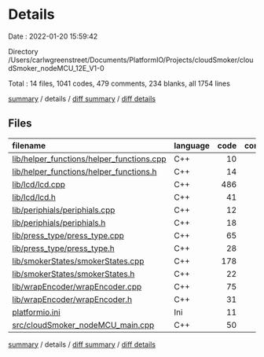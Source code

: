 # Details

Date : 2022-01-20 15:59:42

Directory /Users/carlwgreenstreet/Documents/PlatformIO/Projects/cloudSmoker/cloudSmoker_nodeMCU_12E_V1-0

Total : 14 files,  1041 codes, 479 comments, 234 blanks, all 1754 lines

[summary](results.md) / details / [diff summary](diff.md) / [diff details](diff-details.md)

## Files
| filename | language | code | comment | blank | total |
| :--- | :--- | ---: | ---: | ---: | ---: |
| [lib/helper_functions/helper_functions.cpp](/lib/helper_functions/helper_functions.cpp) | C++ | 10 | 14 | 6 | 30 |
| [lib/helper_functions/helper_functions.h](/lib/helper_functions/helper_functions.h) | C++ | 14 | 10 | 6 | 30 |
| [lib/lcd/lcd.cpp](/lib/lcd/lcd.cpp) | C++ | 486 | 102 | 55 | 643 |
| [lib/lcd/lcd.h](/lib/lcd/lcd.h) | C++ | 41 | 27 | 19 | 87 |
| [lib/periphials/periphials.cpp](/lib/periphials/periphials.cpp) | C++ | 12 | 17 | 5 | 34 |
| [lib/periphials/periphials.h](/lib/periphials/periphials.h) | C++ | 18 | 16 | 9 | 43 |
| [lib/press_type/press_type.cpp](/lib/press_type/press_type.cpp) | C++ | 65 | 27 | 15 | 107 |
| [lib/press_type/press_type.h](/lib/press_type/press_type.h) | C++ | 28 | 23 | 13 | 64 |
| [lib/smokerStates/smokerStates.cpp](/lib/smokerStates/smokerStates.cpp) | C++ | 178 | 66 | 44 | 288 |
| [lib/smokerStates/smokerStates.h](/lib/smokerStates/smokerStates.h) | C++ | 22 | 15 | 8 | 45 |
| [lib/wrapEncoder/wrapEncoder.cpp](/lib/wrapEncoder/wrapEncoder.cpp) | C++ | 75 | 16 | 13 | 104 |
| [lib/wrapEncoder/wrapEncoder.h](/lib/wrapEncoder/wrapEncoder.h) | C++ | 31 | 22 | 13 | 66 |
| [platformio.ini](/platformio.ini) | Ini | 11 | 13 | 3 | 27 |
| [src/cloudSmoker_nodeMCU_main.cpp](/src/cloudSmoker_nodeMCU_main.cpp) | C++ | 50 | 111 | 25 | 186 |

[summary](results.md) / details / [diff summary](diff.md) / [diff details](diff-details.md)